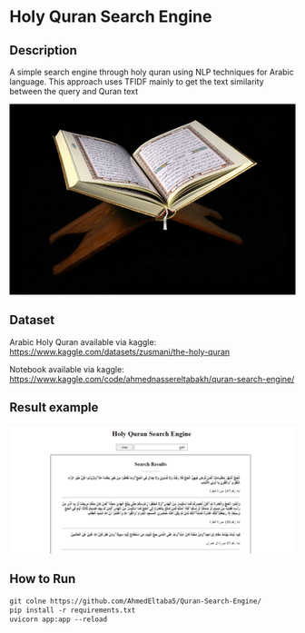 # Holy Quran Search Engine
## Description

A simple search engine through holy quran using NLP techniques for Arabic language. This approach uses TFIDF 
mainly to get the text similarity between the query and Quran text

![Holy Quran](https://github.com/AhmedEltaba5/Quran-Search-Engine/blob/main/img/quran.jpg?raw=true)

## Dataset

Arabic Holy Quran available via kaggle: https://www.kaggle.com/datasets/zusmani/the-holy-quran

Notebook available via kaggle: https://www.kaggle.com/code/ahmednassereltabakh/quran-search-engine/

## Result example

![search example](https://github.com/AhmedEltaba5/Quran-Search-Engine/blob/main/img/example.png?raw=true)

## How to Run 

```
git colne https://github.com/AhmedEltaba5/Quran-Search-Engine/
pip install -r requirements.txt
uvicorn app:app --reload
```
